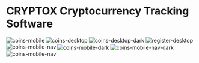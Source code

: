 # CRYPTOX Cryptocurrency Tracking Software

<img alt="coins-desktop" src="src/Images/coins-desktop.png">
<img alt="coins-desktop-dark" src="src/Images/coins-desktop-dark.png">
<img alt="register-desktop" src="src/Images/register-desktop.png">

<img align="left" alt="coins-mobile" src="src/Images/coins-mobile.png">
<img align="center" alt="coins-mobile-dark" src="src/Images/coins-mobile-dark.png">

<img align="left" alt="coins-mobile-nav" src="src/Images/coins-mobile-nav.png">
<img align="center" alt="coins-mobile-nav-dark" src="src/Images/coins-mobile-nav-dark.png">

<img align="left" alt="coins-mobile-nav" src="src/Images/login-mobile-dark.png">
